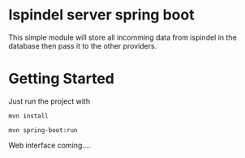 # Ispindel server spring boot
This simple module will store all incomming data from ispindel in the database then pass it to the other providers. 

# Getting Started

Just run the project with 
```
mvn install

mvn spring-boot:run

```

Web interface coming....